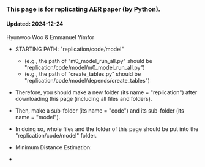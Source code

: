 ### This page is for replicating AER paper (by Python).
#### Updated: 2024-12-24
Hyunwoo Woo & Emmanuel Yimfor

- STARTING PATH: "replication/code/model"
  - (e.g., the path of "m0_model_run_all.py" should be "replication/code/model/m0_model_run_all.py")
  - (e.g., the path of "create_tables.py" should be "replication/code/model/depends/create_tables")

- Therefore, you should make a new folder (its name = "replication") after downloading this page (including all files and folders).
- Then, make a sub-folder (its name = "code") and its sub-folder (its name = "model").
- In doing so, whole files and the folder of this page should be put into the "replication/code/model" folder.

- Minimum Distance Estimation:
- 
